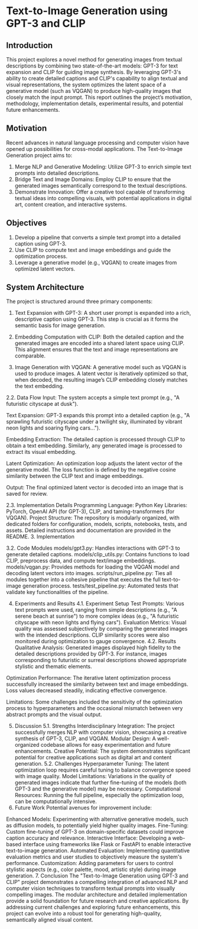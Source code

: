 # Text-to-Image Generation using GPT-3 and CLIP

## Introduction

This project explores a novel method for generating images from textual descriptions by combining two state-of-the-art models: GPT-3 for text expansion and CLIP for guiding image synthesis. By leveraging GPT-3's ability to create detailed captions and CLIP's capability to align textual and visual representations, the system optimizes the latent space of a generative model (such as VQGAN) to produce high-quality images that closely match the input prompt. This report outlines the project’s motivation, methodology, implementation details, experimental results, and potential future enhancements.

## Motivation

Recent advances in natural language processing and computer vision have opened up possibilities for cross-modal applications. The Text-to-Image Generation project aims to:

1. Merge NLP and Generative Modeling: Utilize GPT-3 to enrich simple text prompts into detailed descriptions.
2. Bridge Text and Image Domains: Employ CLIP to ensure that the generated images semantically correspond to the textual descriptions.
3. Demonstrate Innovation: Offer a creative tool capable of transforming textual ideas into compelling visuals, with potential applications in digital art, content creation, and interactive systems.

## Objectives

1. Develop a pipeline that converts a simple text prompt into a detailed caption using GPT-3.
2. Use CLIP to compute text and image embeddings and guide the optimization process.
3. Leverage a generative model (e.g., VQGAN) to create images from optimized latent vectors.

## System Architecture
The project is structured around three primary components:

1. Text Expansion with GPT-3:
A short user prompt is expanded into a rich, descriptive caption using GPT-3. This step is crucial as it forms the semantic basis for image generation.

2. Embedding Computation with CLIP:
Both the detailed caption and the generated images are encoded into a shared latent space using CLIP. This alignment ensures that the text and image representations are comparable.

3. Image Generation with VQGAN:
A generative model such as VQGAN is used to produce images. A latent vector is iteratively optimized so that, when decoded, the resulting image’s CLIP embedding closely matches the text embedding.

2.2. Data Flow
Input:
The system accepts a simple text prompt (e.g., "A futuristic cityscape at dusk").

Text Expansion:
GPT-3 expands this prompt into a detailed caption (e.g., "A sprawling futuristic cityscape under a twilight sky, illuminated by vibrant neon lights and soaring flying cars...").

Embedding Extraction:
The detailed caption is processed through CLIP to obtain a text embedding. Similarly, any generated image is processed to extract its visual embedding.

Latent Optimization:
An optimization loop adjusts the latent vector of the generative model. The loss function is defined by the negative cosine similarity between the CLIP text and image embeddings.

Output:
The final optimized latent vector is decoded into an image that is saved for review.

2.3. Implementation Details
Programming Language: Python
Key Libraries: PyTorch, OpenAI API (for GPT-3), CLIP, and taming-transformers (for VQGAN).
Project Structure: The repository is modularly organized, with dedicated folders for configuration, models, scripts, notebooks, tests, and assets. Detailed instructions and documentation are provided in the README.
3. Implementation

3.2. Code Modules
models/gpt3.py: Handles interactions with GPT-3 to generate detailed captions.
models/clip_utils.py: Contains functions to load CLIP, preprocess data, and compute text/image embeddings.
models/vqgan.py: Provides methods for loading the VQGAN model and decoding latent vectors into images.
scripts/run_pipeline.py: Ties all modules together into a cohesive pipeline that executes the full text-to-image generation process.
tests/test_pipeline.py: Automated tests that validate key functionalities of the pipeline.

4. Experiments and Results
4.1. Experiment Setup
Test Prompts: Various text prompts were used, ranging from simple descriptions (e.g., "A serene beach at sunrise") to more complex ideas (e.g., "A futuristic cityscape with neon lights and flying cars").
Evaluation Metrics: Visual quality was assessed subjectively by comparing the generated images with the intended descriptions. CLIP similarity scores were also monitored during optimization to gauge convergence.
4.2. Results
Qualitative Analysis:
Generated images displayed high fidelity to the detailed descriptions provided by GPT-3. For instance, images corresponding to futuristic or surreal descriptions showed appropriate stylistic and thematic elements.

Optimization Performance:
The iterative latent optimization process successfully increased the similarity between text and image embeddings. Loss values decreased steadily, indicating effective convergence.

Limitations:
Some challenges included the sensitivity of the optimization process to hyperparameters and the occasional mismatch between very abstract prompts and the visual output.

5. Discussion
5.1. Strengths
Interdisciplinary Integration: The project successfully merges NLP with computer vision, showcasing a creative synthesis of GPT-3, CLIP, and VQGAN.
Modular Design: A well-organized codebase allows for easy experimentation and future enhancements.
Creative Potential: The system demonstrates significant potential for creative applications such as digital art and content generation.
5.2. Challenges
Hyperparameter Tuning: The latent optimization loop requires careful tuning to balance convergence speed with image quality.
Model Limitations: Variations in the quality of generated images indicate that further fine-tuning of the models (both GPT-3 and the generative model) may be necessary.
Computational Resources: Running the full pipeline, especially the optimization loop, can be computationally intensive.
6. Future Work
Potential avenues for improvement include:

Enhanced Models: Experimenting with alternative generative models, such as diffusion models, to potentially yield higher quality images.
Fine-Tuning: Custom fine-tuning of GPT-3 on domain-specific datasets could improve caption accuracy and relevance.
Interactive Interface: Developing a web-based interface using frameworks like Flask or FastAPI to enable interactive text-to-image generation.
Automated Evaluation: Implementing quantitative evaluation metrics and user studies to objectively measure the system's performance.
Customization: Adding parameters for users to control stylistic aspects (e.g., color palette, mood, artistic style) during image generation.
7. Conclusion
The "Text-to-Image Generation using GPT-3 and CLIP" project demonstrates a compelling integration of advanced NLP and computer vision techniques to transform textual prompts into visually compelling images. The modular architecture and detailed implementation provide a solid foundation for future research and creative applications. By addressing current challenges and exploring future enhancements, this project can evolve into a robust tool for generating high-quality, semantically aligned visual content.
